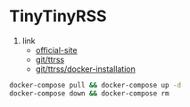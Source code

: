 # TinyTinyRSS

1. link
   * [official-site](https://tt-rss.org/)
   * [git/ttrss](https://git.tt-rss.org/fox/tt-rss)
   * [git/ttrss/docker-installation](https://git.tt-rss.org/fox/ttrss-docker-compose/src/branch/static-dockerhub/README.md)

```bash
docker-compose pull && docker-compose up -d
docker-compose down && docker-compose rm
```
